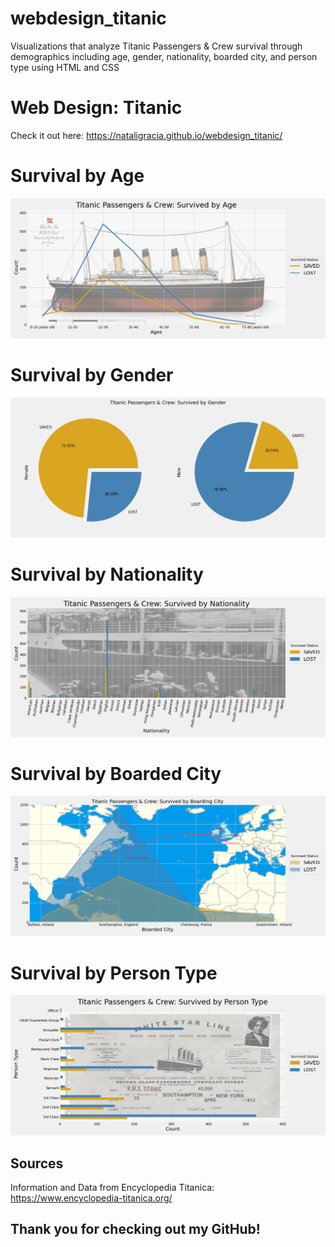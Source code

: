 # webdesign_titanic
Visualizations that analyze Titanic Passengers & Crew survival through demographics including age, gender, nationality, boarded city, and person type using HTML and CSS

# Web Design: Titanic
Check it out here: https://nataligracia.github.io/webdesign_titanic/

# Survival by Age
![Alt text](WebVisualizations/Data%20%26%20Images-%20Results/age_line_plot.png?raw=true "Age")

# Survival by Gender
![Alt text](WebVisualizations/Data%20%26%20Images-%20Results/gender_pie_subplots.png?raw=true "Gender")

# Survival by Nationality
![Alt text](WebVisualizations/Data%20%26%20Images-%20Results/nationality_bar_plot.png?raw=true "Nationality")

# Survival by Boarded City
![Alt text](WebVisualizations/Data%20%26%20Images-%20Results/boardedcity_area_plot.png?raw=true "Boarded City")

# Survival by Person Type
![Alt text](WebVisualizations/Data%20%26%20Images-%20Results/persontype_barh_plot.png?raw=true "Person Type")

## Sources
Information and Data from Encyclopedia Titanica: https://www.encyclopedia-titanica.org/

## Thank you for checking out my GitHub!
